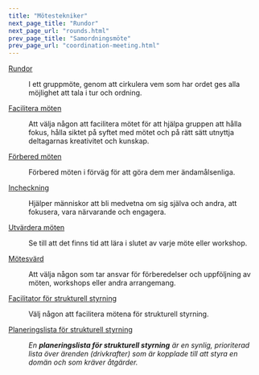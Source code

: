 ```yaml
---
title: "Mötestekniker"
next_page_title: "Rundor"
next_page_url: "rounds.html"
prev_page_title: "Samordningsmöte"
prev_page_url: "coordination-meeting.html"
---
```



<dl>

  <dt><a href="rounds.html">Rundor</a></dt>
  <dd><p>I ett gruppmöte, genom att cirkulera vem som har ordet ges alla möjlighet att tala i tur och ordning.</p></dd>

  <dt><a href="facilitate-meetings.html">Facilitera möten</a></dt>
  <dd><p>Att välja någon att facilitera mötet för att hjälpa gruppen att hålla fokus, hålla siktet på syftet med mötet och på rätt sätt utnyttja deltagarnas kreativitet och kunskap.</p></dd>

  <dt><a href="prepare-for-meetings.html">Förbered möten</a></dt>
  <dd><p>Förbered möten i förväg för att göra dem mer ändamålsenliga.</p></dd>

  <dt><a href="check-in.html">Incheckning</a></dt>
  <dd><p>Hjälper människor att bli medvetna om sig själva och andra, att fokusera, vara närvarande och engagera.</p></dd>

  <dt><a href="evaluate-meetings.html">Utvärdera möten</a></dt>
  <dd><p>Se till att det finns tid att lära i slutet av varje möte eller workshop.</p></dd>

  <dt><a href="meeting-host.html">Mötesvärd</a></dt>
  <dd><p>Att välja någon som tar ansvar för förberedelser och uppföljning av möten, workshops eller andra arrangemang.</p></dd>

  <dt><a href="governance-facilitator.html">Facilitator för strukturell styrning</a></dt>
  <dd><p>Välj någon att facilitera mötena för strukturell styrning.</p></dd>

  <dt><a href="governance-backlog.html">Planeringslista för strukturell styrning</a></dt>
  <dd><p><em>En <strong>planeringslista för strukturell styrning</strong> är en synlig, prioriterad lista över ärenden (drivkrafter) som är kopplade till att styra en domän och som kräver åtgärder.</em></p></dd>
</dl>
